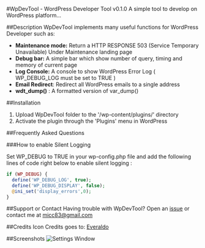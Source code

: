 #WpDevTool - WordPress Developer Tool v0.1.0
A simple tool to develop on WordPress platform...

##Description
WpDevTool implements many useful functions for WordPress Developer such as:

* **Maintenance mode:** Return a HTTP RESPONSE 503 (Service Temporary Unavailable) Under Maintenance landing page
* **Debug bar:** A simple bar which show number of query, timing and memory of current page
* **Log Console:** A console to show WordPress Error Log ( WP_DEBUG_LOG must be set to TRUE )
* **Email Redirect**: Redirect all WordPress emails to a single address
* **wdt_dump()** : A formatted version of var_dump()

##Installation

1. Upload WpDevTool folder to the '/wp-content/plugins/' directory
2. Activate the plugin through the 'Plugins' menu in WordPress

##Frequently Asked Questions

###How to enable Silent Logging

Set WP_DEBUG to TRUE in your wp-config.php file and add the following lines of code right below to enable silent logging :
```php
if (WP_DEBUG) {
  define('WP_DEBUG_LOG', true);
  define('WP_DEBUG_DISPLAY', false);
  @ini_set('display_errors',0);
}
```

##Support or Contact
Having trouble with WpDevTool? Open an [issue](https://github.com/micc83/WpDevTool/issues) or contact me at micc83@gmail.com

##Credits
Icon Credits goes to: [Everaldo](http://www.everaldo.com)

##Screenshots
![Settings Window](https://raw.github.com/micc83/WpDevTool/assets/screenshot-1.jpg)

